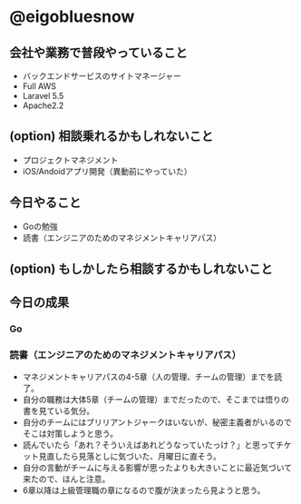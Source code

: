 # @eigobluesnow

## 会社や業務で普段やっていること

* バックエンドサービスのサイトマネージャー
 * Full AWS
 * Laravel 5.5
 * Apache2.2

## (option) 相談乗れるかもしれないこと

* プロジェクトマネジメント
* iOS/Andoidアプリ開発（異動前にやっていた）

## 今日やること

* Goの勉強
* 読書（エンジニアのためのマネジメントキャリアパス）

## (option) もしかしたら相談するかもしれないこと

## 今日の成果
### Go

### 読書（エンジニアのためのマネジメントキャリアパス）
* マネジメントキャリアパスの4-5章（人の管理、チームの管理）までを読了。
* 自分の職務は大体5章（チームの管理）までだったので、そこまでは悟りの書を見ている気分。
 * 自分のチームにはブリリアントジャークはいないが、秘密主義者がいるのでそこは対策しようと思う。
 * 読んでいたら「あれ？そういえばあれどうなっていたっけ？」と思ってチケット見直したら見落としに気づいた、月曜日に直そう。
 * 自分の言動がチームに与える影響が思ったよりも大きいことに最近気づいて来たので、ほんと注意。
* 6章以降は上級管理職の章になるので腹が決まったら見ようと思う。
